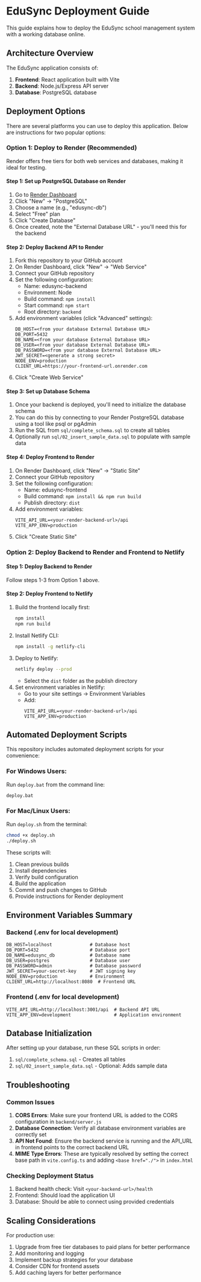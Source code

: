 # EduSync Deployment Guide

This guide explains how to deploy the EduSync school management system with a working database online.

## Architecture Overview

The EduSync application consists of:
1. **Frontend**: React application built with Vite
2. **Backend**: Node.js/Express API server
3. **Database**: PostgreSQL database

## Deployment Options

There are several platforms you can use to deploy this application. Below are instructions for two popular options:

### Option 1: Deploy to Render (Recommended)

Render offers free tiers for both web services and databases, making it ideal for testing.

#### Step 1: Set up PostgreSQL Database on Render

1. Go to [Render Dashboard](https://dashboard.render.com/)
2. Click "New" → "PostgreSQL"
3. Choose a name (e.g., "edusync-db")
4. Select "Free" plan
5. Click "Create Database"
6. Once created, note the "External Database URL" - you'll need this for the backend

#### Step 2: Deploy Backend API to Render

1. Fork this repository to your GitHub account
2. On Render Dashboard, click "New" → "Web Service"
3. Connect your GitHub repository
4. Set the following configuration:
   - Name: edusync-backend
   - Environment: Node
   - Build command: `npm install`
   - Start command: `npm start`
   - Root directory: `backend`
5. Add environment variables (click "Advanced" settings):
   ```
   DB_HOST=<from your database External Database URL>
   DB_PORT=5432
   DB_NAME=<from your database External Database URL>
   DB_USER=<from your database External Database URL>
   DB_PASSWORD=<from your database External Database URL>
   JWT_SECRET=<generate a strong secret>
   NODE_ENV=production
   CLIENT_URL=https://your-frontend-url.onrender.com
   ```
6. Click "Create Web Service"

#### Step 3: Set up Database Schema

1. Once your backend is deployed, you'll need to initialize the database schema
2. You can do this by connecting to your Render PostgreSQL database using a tool like psql or pgAdmin
3. Run the SQL from `sql/complete_schema.sql` to create all tables
4. Optionally run `sql/02_insert_sample_data.sql` to populate with sample data

#### Step 4: Deploy Frontend to Render

1. On Render Dashboard, click "New" → "Static Site"
2. Connect your GitHub repository
3. Set the following configuration:
   - Name: edusync-frontend
   - Build command: `npm install && npm run build`
   - Publish directory: `dist`
4. Add environment variables:
   ```
   VITE_API_URL=<your-render-backend-url>/api
   VITE_APP_ENV=production
   ```
5. Click "Create Static Site"

### Option 2: Deploy Backend to Render and Frontend to Netlify

#### Step 1: Deploy Backend to Render

Follow steps 1-3 from Option 1 above.

#### Step 2: Deploy Frontend to Netlify

1. Build the frontend locally first:
   ```bash
   npm install
   npm run build
   ```
2. Install Netlify CLI:
   ```bash
   npm install -g netlify-cli
   ```
3. Deploy to Netlify:
   ```bash
   netlify deploy --prod
   ```
   - Select the `dist` folder as the publish directory
4. Set environment variables in Netlify:
   - Go to your site settings → Environment Variables
   - Add:
     ```
     VITE_API_URL=<your-render-backend-url>/api
     VITE_APP_ENV=production
     ```

## Automated Deployment Scripts

This repository includes automated deployment scripts for your convenience:

### For Windows Users:
Run `deploy.bat` from the command line:
```cmd
deploy.bat
```

### For Mac/Linux Users:
Run `deploy.sh` from the terminal:
```bash
chmod +x deploy.sh
./deploy.sh
```

These scripts will:
1. Clean previous builds
2. Install dependencies
3. Verify build configuration
4. Build the application
5. Commit and push changes to GitHub
6. Provide instructions for Render deployment

## Environment Variables Summary

### Backend (.env for local development)
```env
DB_HOST=localhost              # Database host
DB_PORT=5432                   # Database port
DB_NAME=edusync_db             # Database name
DB_USER=postgres               # Database user
DB_PASSWORD=admin              # Database password
JWT_SECRET=your-secret-key     # JWT signing key
NODE_ENV=production            # Environment
CLIENT_URL=http://localhost:8080  # Frontend URL
```

### Frontend (.env for local development)
```env
VITE_API_URL=http://localhost:3001/api  # Backend API URL
VITE_APP_ENV=development                # Application environment
```

## Database Initialization

After setting up your database, run these SQL scripts in order:
1. `sql/complete_schema.sql` - Creates all tables
2. `sql/02_insert_sample_data.sql` - Optional: Adds sample data

## Troubleshooting

### Common Issues

1. **CORS Errors**: Make sure your frontend URL is added to the CORS configuration in `backend/server.js`
2. **Database Connection**: Verify all database environment variables are correctly set
3. **API Not Found**: Ensure the backend service is running and the API_URL in frontend points to the correct backend URL
4. **MIME Type Errors**: These are typically resolved by setting the correct base path in `vite.config.ts` and adding `<base href="./">` in `index.html`

### Checking Deployment Status

1. Backend health check: Visit `<your-backend-url>/health`
2. Frontend: Should load the application UI
3. Database: Should be able to connect using provided credentials

## Scaling Considerations

For production use:
1. Upgrade from free tier databases to paid plans for better performance
2. Add monitoring and logging
3. Implement backup strategies for your database
4. Consider CDN for frontend assets
5. Add caching layers for better performance